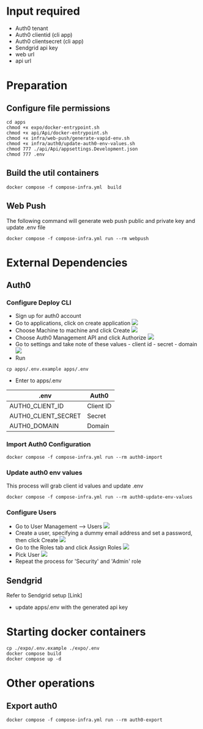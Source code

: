 # Input required

- Auth0 tenant
- Auth0 clientid (cli app)
- Auth0 clientsecret (cli app)
- Sendgrid api key
- web url
- api url

# Preparation

## Configure file permissions

```
cd apps
chmod +x expo/docker-entrypoint.sh
chmod +x api/Api/docker-entrypoint.sh
chmod +x infra/web-push/generate-vapid-env.sh
chmod +x infra/auth0/update-auth0-env-values.sh
chmod 777 ./api/Api/appsettings.Development.json
chmod 777 .env
```

## Build the util containers

```
docker compose -f compose-infra.yml  build
```

## Web Push

The following command will generate web push public and private key and update .env file

```
docker compose -f compose-infra.yml run --rm webpush
```

# External Dependencies

## Auth0

### Configure Deploy CLI

- Sign up for auth0 account
- Go to applications, click on create application
  ![](assets/auth0-createapp-1.png)
- Choose Machine to machine and click Create
  ![](assets/auth0-createapp-2.png)
- Choose Auth0 Management API and click Authorize
  ![](assets/auth0-createapp-3.png)
- Go to settings and take note of these values - client id - secret - domain
  ![](assets/auth0-createapp-4.png)
- Run

```
cp apps/.env.example apps/.env
```

- Enter to apps/.env

| .env                | Auth0     |
| ------------------- | --------- |
| AUTH0_CLIENT_ID     | Client ID |
| AUTH0_CLIENT_SECRET | Secret    |
| AUTH0_DOMAIN        | Domain    |

### Import Auth0 Configuration

```
docker compose -f compose-infra.yml run --rm auth0-import
```

### Update auth0 env values

This process will grab client id values and update .env

```
docker compose -f compose-infra.yml run --rm auth0-update-env-values
```

### Configure Users

- Go to User Management --> Users
  ![](assets/auth0-usermanagement-1.png)
- Create a user, specifying a dummy email address and set a password, then click Create
  ![](assets/auth0-usermanagement-2.png)
- Go to the Roles tab and click Assign Roles
  ![](assets/auth0-usermanagement-3.png)
- Pick User
  ![](assets/auth0-usermanagement-4.png)
- Repeat the process for 'Security' and 'Admin' role

## Sendgrid

Refer to Sendgrid setup [Link]

- update apps/.env with the generated api key

# Starting docker containers

```
cp ./expo/.env.example ./expo/.env
docker compose build
docker compose up -d
```

# Other operations

## Export auth0

```
docker compose -f compose-infra.yml run --rm auth0-export
```
